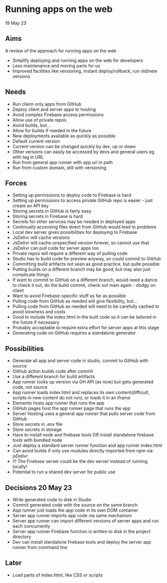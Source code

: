 Running apps on the web
=======================

19 May 23

Aims
----

A review of the approach for running apps on the web
- Simplify deploying and running apps on the web for developers
- Less maintenance and moving parts for us
- Improved facilities like versioning, instant deploy/rollback, run old/new versions

Needs
-----

- Run client-only apps from GitHub
- Deploy client and server apps to hosting
- Avoid complex Firebase access permissions
- Allow use of private repos
- Avoid builds, but...
- Allow for builds if needed in the future
- New deployments available as quickly as possible
- Default current version
- Current version can be changed quickly by dev, up or down
- Other versions can easily be accessed by devs and general users eg with tag in URL
- Run from general app runner with app url in path
- Run from custom domain, still with versioning

Forces
------

- Setting up permissions to deploy code to Firebase is hard
- Setting up permissions to access private GitHub repo is easier - just create an API key
- Storing secrets in GitHub is fairly easy
- Storing secrets in Firebase is hard
- Secrets for other services may be needed in deployed apps
- Continually accessing files direct from GitHub would lead to problems
- Local dev server gives possibilities for deploying to Firebase
- JsDelivr will cache versions
- JsDelivr will cache unspecified version forever, so cannot use that
- JsDelivr can pull code for server apps too
- Private repos will require a different way of pulling code
- Studio has to build code for preview anyway, so could commit to GitHub
- Committing build artifacts not seen as good practice, but quite possible
- Putting builds on a different branch may be good, but may also just complicate things
- If want to commit to GitHub on a different branch, would need a dance to check it out, do the build commit, check out main again - dodgy on client
- Want to avoid Firebase-specific stuff as far as possible
- Pulling code from GitHub as needed will give flexibility, but...
- Pulling code from GitHub as needed will need to be carefully cached to avoid slowness and costs
- Good to include the index.html in the built code so it can be tailored in the future if necessary
- Probably acceptable to require extra effort for server apps at this stage
- Generating code on GitHub requires a standalone generator


Possibilities
-------------

- Generate all app and server code in studio, commit to GitHub with source
- GitHub action builds code after commit
- Use a different branch for build artifacts
- App runner looks up version via GH API (as now) but gets generated code, not source
- App runner loads index.html and replaces its own content(difficult, scripts in new content do not run), or loads it in an iframe 
- Elemento hosts app runner that runs the app
- GitHub pages host the app runner page that runs the app
- Server Hosting uses a general app runner that pulls server code from GitHub
- Store secrets in .env file
- Store secrets in storage
- Have to install node and firebase tools OR install standalone firebase tools with bundled node
- Just deploy a standard server runner function and app runner index.html
- Can avoid builds if only use modules directly imported from npm via jsDelivr
- !!! The Firebase server could be the dev server instead of running locally!
- Potential to run a shared dev server for public use

Decisions 20 May 23
-------------------

- Write generated code to disk in Studio
- Commit generated code with the source on the same branch
- App runner just loads the app code in its own DOM container
- Server app runner imports app code via same mechanism
- Server app runner can import different versions of server apps and run each concurrently
- Server app runner Firebase function is written to disk in the project directory
- Dev can install standalone firebase tools and deploy the server app runner from command line

Later
-----

- Load parts of index.html, like CSS or scripts